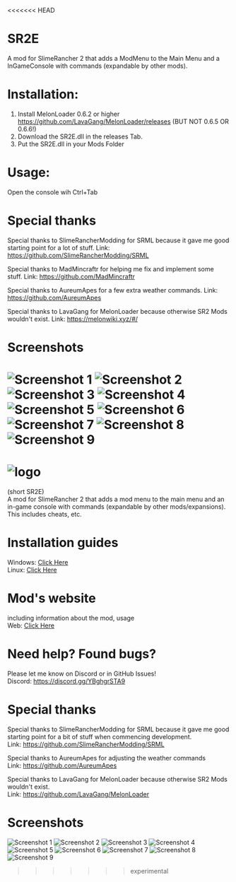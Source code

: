 <<<<<<< HEAD
# SR2E
 A mod for SlimeRancher 2 that adds a ModMenu to the Main Menu and a InGameConsole with commands (expandable by other mods).

 # Installation:
  1. Install MelonLoader 0.6.2 or higher https://github.com/LavaGang/MelonLoader/releases (BUT NOT 0.6.5 OR 0.6.6!)
  2. Download the SR2E.dll in the releases Tab.
  3. Put the SR2E.dll in your Mods Folder

# Usage:
 Open the console wih Ctrl+Tab


# Special thanks
 Special thanks to SlimeRancherModding for SRML
 because it gave me good starting point for a lot of stuff.
 Link: https://github.com/SlimeRancherModding/SRML

 Special thanks to MadMincraftr for helping me fix and implement some stuff.
 Link: https://github.com/MadMincraftr

 Special thanks to AureumApes for a few extra weather commands.
 Link: https://github.com/AureumApes
 
 Special thanks to LavaGang for MelonLoader
 because otherwise SR2 Mods wouldn't exist.
 Link: https://melonwiki.xyz/#/
# Screenshots
![Screenshot 1](https://github.com/ThatFinnDev/SR2Essentials/blob/main/Screenshot1.png?raw=true)
![Screenshot 2](https://github.com/ThatFinnDev/SR2Essentials/blob/main/Screenshot2.png?raw=true)
![Screenshot 3](https://github.com/ThatFinnDev/SR2Essentials/blob/main/Screenshot3.png?raw=true)
![Screenshot 4](https://github.com/ThatFinnDev/SR2Essentials/blob/main/Screenshot4.png?raw=true)
![Screenshot 5](https://github.com/ThatFinnDev/SR2Essentials/blob/main/Screenshot5.png?raw=true)
![Screenshot 6](https://github.com/ThatFinnDev/SR2Essentials/blob/main/Screenshot6.png?raw=true)
![Screenshot 7](https://github.com/ThatFinnDev/SR2Essentials/blob/main/Screenshot7.png?raw=true)
![Screenshot 8](https://github.com/ThatFinnDev/SR2Essentials/blob/main/Screenshot8.png?raw=true)
![Screenshot 9](https://github.com/ThatFinnDev/SR2Essentials/blob/main/Screenshot9.png?raw=true)
=======
# ![logo](https://github.com/ThatFinnDev/SR2E/blob/experimental/.readme/logo.png?raw=true)
(short SR2E)<br />
A mod for SlimeRancher 2 that adds a mod menu to the main menu and an in-game console with commands (expandable by other mods/expansions). This includes cheats, etc.

# Installation guides
Windows: [Click Here](https://sr2e.thatfinn.dev/docs/installation/windows-installation-guide)<br />
Linux: [Click Here](https://sr2e.thatfinn.dev/docs/installation/linux-installation-guide)

# Mod's website
including information about the mod, usage<br />
Web: [Click Here](https://sr2e.thatfinn.dev)

# Need help? Found bugs?
Please let me know on Discord or in GitHub Issues!<br />
Discord: https://discord.gg/YBghgrSTA9

# Special thanks
Special thanks to SlimeRancherModding for SRML because it gave me good starting point for a bit of stuff when commencing development.<br />
Link: https://github.com/SlimeRancherModding/SRML

Special thanks to AureumApes for adjusting the weather commands<br />
Link: https://github.com/AureumApes
 
Special thanks to LavaGang for MelonLoader because otherwise SR2 Mods wouldn't exist.<br />
Link: https://github.com/LavaGang/MelonLoader
# Screenshots
![Screenshot 1](https://github.com/ThatFinnDev/SR2E/blob/experimental/.readme/Screenshot1.png?raw=true)
![Screenshot 2](https://github.com/ThatFinnDev/SR2E/blob/experimental/.readme//Screenshot2.png?raw=true)
![Screenshot 3](https://github.com/ThatFinnDev/SR2E/blob/experimental/.readme//Screenshot3.png?raw=true)
![Screenshot 4](https://github.com/ThatFinnDev/SR2E/blob/experimental/.readme//Screenshot4.png?raw=true)
![Screenshot 5](https://github.com/ThatFinnDev/SR2E/blob/experimental/.readme//Screenshot5.png?raw=true)
![Screenshot 6](https://github.com/ThatFinnDev/SR2E/blob/experimental/.readme//Screenshot6.png?raw=true)
![Screenshot 7](https://github.com/ThatFinnDev/SR2E/blob/experimental/.readme//Screenshot7.png?raw=true)
![Screenshot 8](https://github.com/ThatFinnDev/SR2E/blob/experimental/.readme//Screenshot8.png?raw=true)
![Screenshot 9](https://github.com/ThatFinnDev/SR2E/blob/experimental/.readme//Screenshot9.png?raw=true)
>>>>>>> experimental
